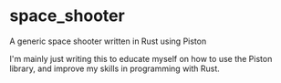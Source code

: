 # space_shooter
A generic space shooter written in Rust using Piston

I'm mainly just writing this to educate myself on how to use the Piston library, and improve my skills in programming with Rust.
